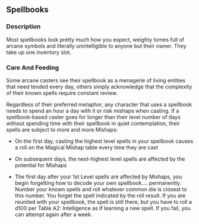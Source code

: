 ## Spellbooks

### Description
Most spellbooks look pretty much how you expect, weighty tomes full of arcane symbols and literally unintelligible to anyone but their owner. They take up one inventory slot.

###  Care And Feeding
Some arcane casters see their spellbook as a menagerie of living entities that need tended every day, others simply acknowledge that the complexity of their known spells require constant review.

Regardless of their preferred metaphor, any character that uses a spellbook needs to spend an hour a day with it or risk mishaps when casting. If a spellbook-based caster goes for longer than their level number of days without spending time with their spellbook in quiet contemplation, their spells are subject to more and more Mishaps:

* On the first day, casting the highest level spells in your spellbook causes a roll on the Magical Mishap table every time they are cast

* On subsequent days, the next-highest level spells are affected by the potential for Mishaps

* The first day after your 1st Level spells are affected by Mishaps, you begin forgetting how to decode your own spellbook.... permanently. Number your known spells and roll whatever common die is closest to this number. You forget the spell indicated by the roll result. If you are reunited with your spellbook, the spell is still there, but you have to roll a d100 per Table A2: Intelligence as if learning a new spell. If you fail, you can attempt again after a week.